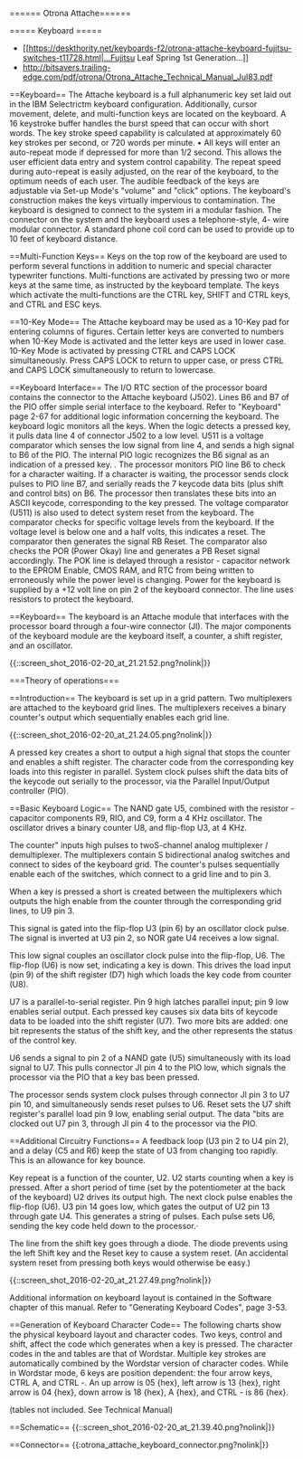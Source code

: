 ====== Otrona Attache======

===== Keyboard =====
* [[https://deskthority.net/keyboards-f2/otrona-attache-keyboard-fujitsu-switches-t11728.html|...Fujitsu Leaf Spring 1st Generation...]]
* http://bitsavers.trailing-edge.com/pdf/otrona/Otrona_Attache_Technical_Manual_Jul83.pdf

==Keyboard==
The Attache keyboard is a full alphanumeric key set laid out in the IBM Selectrictm keyboard configuration. Additionally, cursor movement, delete, and multi-function keys are located on the keyboard.
A 16 keystroke buffer handles the burst speed that can occur with short
words. The key stroke speed capability is calculated at approximately 60
key strokes per second, or 720 words per minute. •
All keys will enter an auto-repeat mode if depressed for more than 1/2 second. This allows the user efficient data entry and system control capability. The repeat speed during auto-repeat is easily adjusted, on the rear of the keyboard, to the optimum needs of each user.
The audible feedback of the keys are adjustable via Set-up Mode's "volume" and "click" options.
The keyboard's construction makes the keys virtually impervious to contamination.
The keyboard is designed to connect to the system iri a modular fashion. The connector on the system and the keyboard uses a telephone-style, 4- wire modular connector. A standard phone coil cord can be used to provide up to 10 feet of keyboard distance.

==Multi-Function Keys==
Keys on the top row of the keyboard are used to perform several functions in addition to numeric and special character typewriter functions. Multi-functions are activated by pressing two or more keys at the same time, as instructed by the keyboard template.
The keys which activate the multi-functions are the CTRL key, SHIFT and CTRL keys, and CTRL and ESC keys.

==10-Key Mode==
The Attache keyboard may be used as a 10-Key pad for entering columns of figures. Certain letter keys are converted to numbers when 10-Key Mode is activated and the letter keys are used in lower case.
10-Key Mode is activated by pressing CTRL and CAPS LOCK simultaneously. Press CAPS LOCK to return to upper case, or press CTRL and CAPS LOCK simultaneously to return to lowercase.

==Keyboard Interface==
The I/O RTC section of the processor board contains the connector to the Attache keyboard (J502). Lines B6 and B7 of the PIO offer simple serial interface to the keyboard. Refer to "Keyboard" page 2-67 for additional logic information concerning the keyboard.
The keyboard logic monitors all the keys. When the logic detects a pressed key, it pulls data line 4 of connector J502 to a low level. U511 is a voltage comparator which senses the low signal from line 4, and sends a high signal to B6 of the PIO. The internal PIO logic recognizes the B6 signal as an indication of a pressed key. .
The processor monitors PIO line B6 to check for a character waiting. If a character is waiting, the processor sends clock pulses to PIO line B7, and serially reads the 7 keycode data bits (plus shift and control bits) on B6. The processor then translates these bits into an ASCII keycode, corresponding to the key pressed.
The voltage comparator (U511) is also used to detect system reset from the keyboard. The comparator checks for specific voltage levels from the keyboard. If the voltage level is below one and a half volts, this indicates a reset. The comparator then generates the signal RB Reset. The comparator also checks the POR (Power Okay) line and generates a PB Reset signal accordingly.
The POK line is delayed through a resistor - capacitor network to         the EPROM Enable, CMOS RAM, and RTC from being written to erroneously while the power level is changing.
Power for the keyboard is supplied by a +12 volt line on pin 2 of the keyboard connector. The line uses resistors to protect the keyboard.

==Keyboard==
The keyboard is an Attache module that interfaces with the processor board through a four-wire connector (Jl). The major components of the keyboard module are the keyboard itself, a counter, a shift register, and an oscillator.

{{::screen_shot_2016-02-20_at_21.21.52.png?nolink|}}

===Theory of operations===

==Introduction==
The keyboard is set up in a grid pattern. Two multiplexers are attached to the keyboard grid lines. The multiplexers receives a binary counter's output which sequentially enables each grid line.

{{::screen_shot_2016-02-20_at_21.24.05.png?nolink|}}

A pressed key creates a short to output a high signal that stops the counter and enables a shift register. The character code from the corresponding key loads into this register in parallel. System clock pulses shift the data bits of the keycode out serially to the processor, via the Parallel Input/Output controller (PIO).

==Basic Keyboard Logic==
The NAND gate U5, combined with the resistor - capacitor components R9, RIO, and C9, form a 4 KHz oscillator. The oscillator drives a binary counter U8, and flip-flop U3, at 4 KHz.

The counter" inputs high pulses to twoS-channel analog multiplexer / demultiplexer. The multiplexers contain S bidirectional analog switches
and connect to sides of the keyboard grid. The counter's pulses sequentially enable each of the switches, which connect to a grid line
and to pin 3.

When a key is pressed a short is created between the multiplexers which outputs the high enable from the counter through the corresponding grid lines, to U9 pin 3.

This signal is gated into the flip-flop U3 (pin 6) by an oscillator clock pulse. The signal is inverted at U3 pin 2, so NOR gate U4 receives a low signal.

This low signal couples an oscillator clock pulse into the flip-flop, U6. The flip-flop (U6) is now set, indicating a key is down. This drives the load input (pin 9) of the shift register (D7) high which loads the key code from counter (U8).

U7 is a parallel-to-serial register. Pin 9 high latches parallel input; pin 9 low enables serial output. Each pressed key causes six data bits of keycode data to be loaded into the shift register (U7). Two more bits are added: one bit represents the status of the shift key, and the other represents the status of the control key.

U6 sends a signal to pin 2 of a NAND gate (U5) simultaneously with its load signal to U7. This pulls connector JI pin 4 to the PIO low, which signals the processor via the PIO that a key bas been pressed.

The processor sends system clock pulses through connector Jl pin 3 to U7 pin 10, and simultaneously sends reset pulses to U6. Reset sets the U7 shift register's parallel load pin 9 low, enabling serial output. The data "bits are clocked out U7 pin 3, through Jl pin 4 to the processor via the PIO.

==Additional Circuitry Functions==
A feedback loop (U3 pin 2 to U4 pin 2), and a delay (C5 and R6) keep the state of U3 from changing too rapidly. This is an allowance for key bounce.

Key repeat is a function of the counter, U2. U2 starts counting when a key is pressed. After a short period of time (set by the potentiometer at the back of the keyboard) U2 drives its output high. The next clock pulse enables the flip-flop (U6). U3 pin 14 goes low, which gates the output of U2 pin 13 through gate U4. This generates a string of pulses. Each pulse sets U6, sending the key code held down to the processor.·

The line from the shift key goes through a diode. The diode prevents using the left Shift key and the Reset key to cause a system reset. (An accidental system reset from pressing both keys would otherwise be easy.)

{{::screen_shot_2016-02-20_at_21.27.49.png?nolink|}}

Additional information on keyboard layout is contained in the Software chapter of this manual. Refer to "Generating Keyboard Codes", page 3-53.

==Generation of Keyboard Character Code==
The following charts show the physical keyboard layout and character codes. Two keys, control and shift, affect the code which generates when a key is pressed.
The character codes in the      and            tables are that of Wordstar. Multiple key strokes are automatically combined by the Wordstar version of character codes.
While in Wordstar mode, 6 keys are position dependent: the four arrow keys, CTRL A, and CTRL -. An up arrow is 05 {hex}, left arrow is 13
{hex}, right arrow is 04 {hex}, down arrow is 18 {hex},      A {hex}, and CTRL - is 86 {hex}.

(tables not included. See Technical Manual)

==Schematic==
{{::screen_shot_2016-02-20_at_21.39.40.png?nolink|}}

==Connector==
{{:otrona_attache_keyboard_connector.png?nolink|}}